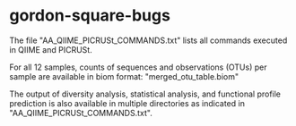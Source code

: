 # gordon-square-bugs

The file "AA_QIIME_PICRUSt_COMMANDS.txt" lists all commands executed in QIIME and PICRUSt. 

For all 12 samples, counts of sequences and observations (OTUs) per sample are available in biom format: "merged_otu_table.biom"

The output of diversity analysis, statistical analysis, and functional profile prediction is also available in multiple directories as indicated in "AA_QIIME_PICRUSt_COMMANDS.txt". 

